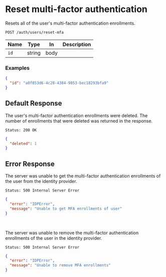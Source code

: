 # Reset multi-factor authentication

Resets all of the user's multi-factor authentication enrollments.

```http request
POST /auth/users/reset-mfa
```

| Name | Type   | In   | Description |
| ---- | ------ | ---- | ----------- |
| `id` | string | body |             |

### Examples

```json
{
  "id": "a0f853d6-4c28-4384-9853-bec18293bfa9"
}
```

## Default Response

The user's multi-factor authentication enrollments were deleted. The number of
enrollments that were deleted was returned in the response.

```http request
Status: 200 OK
```

```json
{
  "deleted": 1
}
```

## Error Response

The server was unable to get the multi-factor authentication enrollments of the user
from the identity provider.

```http request
Status: 500 Internal Server Error
```

```json
{
  "error": "IDPError",
  "message": "Unable to get MFA enrollments of user"
}
```

<br/>

The server was unable to remove the multi-factor authentication enrollments of the user
in the identity provider.

```http request
Status: 500 Internal Server Error
```

```json
{
  "error": "IDPError",
  "message": "Unable to remove MFA enrollments"
}
```
